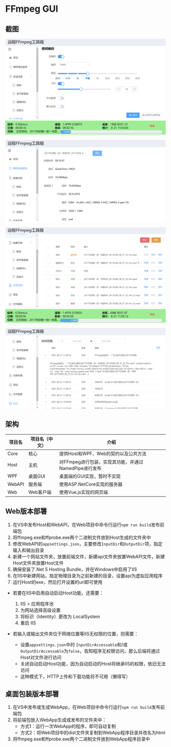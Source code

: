 # FFmpeg GUI

## 截图

![](imgs/code.png)

![](imgs/info.png)

![](imgs/tasks.png)

![](imgs/logs.png)

## 架构

|项目名|项目名（中文）|介绍|
|-|-|-|
|Core|核心|提供Host和WPF、Web的契约以及公共方法|
|Host|主机|对FFmpeg进行包装，实现其功能，并通过NamedPipe进行发布|
|WPF|桌面GUI|桌面端的GUI实现，暂时不实现|
|WebAPI|服务端|使用ASP.NetCore实现的服务器|
|Web|Web客户端|使用Vue.js实现的网页端|

## Web版本部署

1. 在VS中发布Host和WebAPI，在Web项目中命令行运行`npm run build`发布前端包
2. 将ffmpeg.exe和ffprobe.exe两个二进制文件放到Host生成的文件夹中
3. 修改WebAPI的`appsettings.json`，主要修改`InputDir`和`OutputDir`项，指定输入和输出目录
4. 新建一个网站文件夹，放置前端文件，新建api文件夹放置WebAPI文件，新建Host文件夹放置Host文件
4. 确保安装了.Net 5 Hosting Bundle，并在Windows中启用了IIS
4. 在IIS中新建网站，指定物理目录为之前新建的目录，设置api为虚拟应用程序
7. 运行Host的exe，然后打开设置的url即可使用

- 若要在IIS中启用自动启动Host功能，还需要：
    1. IIS > 应用程序池
    2. 为网站选择高级设置
    3. 将标识（Identity）更改为 LocalSystem
    4. 重启 IIS

- 若输入或输出文件夹位于网络位置等IIS无权限的位置，则需要：
    - 设置`appsettings.json`中的 `InputDirAccessable`和/或`OutputDirAccessable`为`false`，告知程序无权限访问，那么后端将通过Host对文件进行访问
    - 关闭自动启动Host功能，因为自动启动的Host将继承IIS的权限，依旧无法访问
    - 这种模式下，HTTP上传和下载功能将不可用（懒得写）


## 桌面包装版本部署

1. 在VS中发布或生成WebApp，在Web项目中命令行运行`npm run build`发布前端包
2. 将前端包放入WebApp生成或发布的文件夹中：
   - 方式1：运行一次WebApp的程序，即可自动复制
   - 方式2：将Web项目中的dist文件夹复制到WebApp程序目录并改名为html
3. 将ffmpeg.exe和ffprobe.exe两个二进制文件放到WebApp程序目录中
